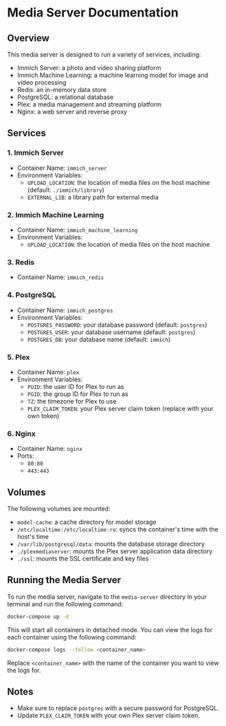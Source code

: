 # Media Server Documentation

## Overview

This media server is designed to run a variety of services, including:
- Immich Server: a photo and video sharing platform
- Immich Machine Learning: a machine learning model for image and video processing
- Redis: an in-memory data store
- PostgreSQL: a relational database
- Plex: a media management and streaming platform
- Nginx: a web server and reverse proxy

## Services

### 1. Immich Server

* Container Name: `immich_server`
* Environment Variables:
	+ `UPLOAD_LOCATION`: the location of media files on the host machine (default: `./immich/library`)
	+ `EXTERNAL_LIB`: a library path for external media

### 2. Immich Machine Learning

* Container Name: `immich_machine_learning`
* Environment Variables:
	+ `UPLOAD_LOCATION`: the location of media files on the host machine

### 3. Redis

* Container Name: `immich_redis`

### 4. PostgreSQL

* Container Name: `immich_postgres`
* Environment Variables:
	+ `POSTGRES_PASSWORD`: your database password (default: `postgres`)
	+ `POSTGRES_USER`: your database username (default: `postgres`)
	+ `POSTGRES_DB`: your database name (default: `immich`)

### 5. Plex

* Container Name: `plex`
* Environment Variables:
	+ `PUID`: the user ID for Plex to run as
	+ `PGID`: the group ID for Plex to run as
	+ `TZ`: the timezone for Plex to use
	+ `PLEX_CLAIM_TOKEN`: your Plex server claim token (replace with your own token)

### 6. Nginx

* Container Name: `nginx`
* Ports:
	+ `80:80`
	+ `443:443`

## Volumes

The following volumes are mounted:

* `model-cache`: a cache directory for model storage
* `/etc/localtime:/etc/localtime:ro`: syncs the container's time with the host's time
* `/var/lib/postgresql/data`: mounts the database storage directory
* `./plexmediaserver`: mounts the Plex server application data directory
* `./ssl`: mounts the SSL certificate and key files

## Running the Media Server

To run the media server, navigate to the `media-server` directory in your terminal and run the following command:

```bash
docker-compose up -d
```

This will start all containers in detached mode. You can view the logs for each container using the following command:

```bash
docker-compose logs --follow <container_name>
```

Replace `<container_name>` with the name of the container you want to view the logs for.

## Notes

* Make sure to replace `postgres` with a secure password for PostgreSQL.
* Update `PLEX_CLAIM_TOKEN` with your own Plex server claim token.
